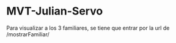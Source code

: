 # MVT-Julian-Servo
Para visualizar a los 3 familiares, se tiene que entrar por la url de /mostrarFamiliar/
